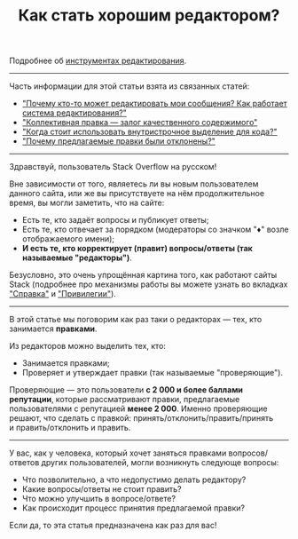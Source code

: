 ﻿---
title: "Как стать хорошим редактором?"
se.owner.user_id: 526739
se.owner.display_name: "Chaos_Sower"
se.owner.link: "https://ru.meta.stackoverflow.com/users/526739/chaos-sower"
se.link: "https://ru.meta.stackoverflow.com/questions/14433/%d0%9a%d0%b0%d0%ba-%d1%81%d1%82%d0%b0%d1%82%d1%8c-%d1%85%d0%be%d1%80%d0%be%d1%88%d0%b8%d0%bc-%d1%80%d0%b5%d0%b4%d0%b0%d0%ba%d1%82%d0%be%d1%80%d0%be%d0%bc"
se.question_id: 14433
se.post_type: question
---
<p>Подробнее об <a href="https://ru.stackoverflow.com/editing-help">инструментах редактирования</a>.</p>
<hr />
<p>Часть информации для этой статьи взята из связанных статей:</p>
<ul>
<li><a href="https://ru.stackoverflow.com/help/editing">&quot;Почему кто-то может редактировать мои сообщения? Как работает система редактирования?&quot;</a></li>
<li><a href="https://ru.meta.stackoverflow.com/questions/420">&quot;Коллективная правка — залог качественного содержимого&quot;</a></li>
<li><a href="https://ru.meta.stackoverflow.com/questions/1328">&quot;Когда стоит использовать внутристрочное выделение для кода?&quot;</a></li>
<li><a href="https://ru.meta.stackoverflow.com/questions/14379">&quot;Почему предлагаемые правки были отклонены?&quot;</a></li>
</ul>
<hr />
<p>Здравствуй, пользователь Stack Overflow на русском!</p>
<p>Вне зависимости от того, являетесь ли вы новым пользователем данного сайта, или же вы присутствуете на нём продолжительное время, вы могли заметить, что на сайте:</p>
<ul>
<li>Есть те, кто задаёт вопросы и публикует ответы;</li>
<li>Есть те, кто отвечает за порядком (модераторы со значком &quot;♦&quot; возле отображаемого имени);</li>
<li><strong>И есть те, кто корректирует (правит) вопросы/ответы (так называемые &quot;редакторы&quot;)</strong>.</li>
</ul>
<p>Безусловно, это очень упрощённая картина того, как работают сайты Stack (подробнее про механизмы работы вы можете узнать во вкладках <a href="https://ru.stackoverflow.com/help">&quot;Справка&quot;</a> и <a href="https://ru.stackoverflow.com/help/privileges">&quot;Привилегии&quot;</a>).</p>
<hr />
<p>В этой статье мы поговорим как раз таки о редакторах — тех, кто занимается <strong>правками</strong>.</p>
<p>Из редакторов можно выделить тех, кто:</p>
<ul>
<li>Занимается правками;</li>
<li>Проверяет и утверждает правки (так называемые &quot;проверяющие&quot;).</li>
</ul>
<p>Проверяющие — это пользователи <strong>с 2 000 и более баллами репутации</strong>, которые рассматривают правки, предлагаемые пользователями с репутацией <strong>менее 2 000</strong>. Именно проверяющие решают, что сделать с правкой: принять/отклонить/править/принять и править/отклонить и править.</p>
<hr />
<p>У вас, как у человека, который хочет заняться правками вопросов/ответов других пользователей, могли возникнуть следующе вопросы:</p>
<ul>
<li>Что позволительно, а что недопустимо делать редактору?</li>
<li>Какие вопросы/ответы не стоит править?</li>
<li>Что можно улучшить в вопросе/ответе?</li>
<li>Как происходит процесс принятия предлагаемой правки?</li>
</ul>
<p>Если да, то эта статья предназначена как раз для вас!</p>
